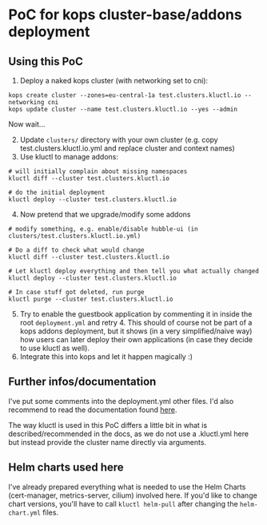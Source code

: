 # PoC for kops cluster-base/addons deployment

## Using this PoC
1. Deploy a naked kops cluster (with networking set to cni):
```shell
kops create cluster --zones=eu-central-1a test.clusters.kluctl.io --networking cni
kops update cluster --name test.clusters.kluctl.io --yes --admin
```

Now wait...

2. Update `clusters/` directory with your own cluster (e.g. copy test.clusters.kluctl.io.yml and replace cluster and context names)
3. Use kluctl to manage addons:
```
# will initially complain about missing namespaces
kluctl diff --cluster test.clusters.kluctl.io

# do the initial deployment
kluctl deploy --cluster test.clusters.kluctl.io
```
4. Now pretend that we upgrade/modify some addons
```
# modify something, e.g. enable/disable hubble-ui (in clusters/test.clusters.kluctl.io.yml)

# Do a diff to check what would change
kluctl diff --cluster test.clusters.kluctl.io

# Let kluctl deploy everything and then tell you what actually changed
kluctl deploy --cluster test.clusters.kluctl.io

# In case stuff got deleted, run purge
kluctl purge --cluster test.clusters.kluctl.io
```
5. Try to enable the guestbook application by commenting it in inside the root `deployment.yml` and retry 4. This
should of course not be part of a kops addons deployment, but it shows (in a very simplified/naive way) how
users can later deploy their own applications (in case they decide to use kluctl as well).
6. Integrate this into kops and let it happen magically :)

## Further infos/documentation

I've put some comments into the deployment.yml other files. I'd also recommend to read the documentation found
[here](https://github.com/codablock/kluctl).

The way kluctl is used in this PoC differs a little bit in what is described/recommended in the docs, 
as we do not use a .kluctl.yml here but instead provide the cluster name directly via arguments.

## Helm charts used here

I've already prepared everything what is needed to use the Helm Charts (cert-manager, metrics-server, cilium)
involved here. If you'd like to change chart versions, you'll have to call `kluctl helm-pull` after changing
the `helm-chart.yml` files.
